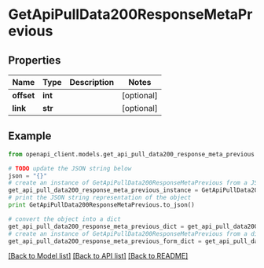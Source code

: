 # GetApiPullData200ResponseMetaPrevious


## Properties

Name | Type | Description | Notes
------------ | ------------- | ------------- | -------------
**offset** | **int** |  | [optional] 
**link** | **str** |  | [optional] 

## Example

```python
from openapi_client.models.get_api_pull_data200_response_meta_previous import GetApiPullData200ResponseMetaPrevious

# TODO update the JSON string below
json = "{}"
# create an instance of GetApiPullData200ResponseMetaPrevious from a JSON string
get_api_pull_data200_response_meta_previous_instance = GetApiPullData200ResponseMetaPrevious.from_json(json)
# print the JSON string representation of the object
print GetApiPullData200ResponseMetaPrevious.to_json()

# convert the object into a dict
get_api_pull_data200_response_meta_previous_dict = get_api_pull_data200_response_meta_previous_instance.to_dict()
# create an instance of GetApiPullData200ResponseMetaPrevious from a dict
get_api_pull_data200_response_meta_previous_form_dict = get_api_pull_data200_response_meta_previous.from_dict(get_api_pull_data200_response_meta_previous_dict)
```
[[Back to Model list]](../README.md#documentation-for-models) [[Back to API list]](../README.md#documentation-for-api-endpoints) [[Back to README]](../README.md)


